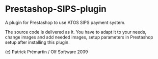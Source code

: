 # Prestashop-SIPS-plugin

A plugin for Prestashop to use ATOS SIPS payment system.

The source code is delivered as it. You have to adapt it to your needs, change images and add needed images, setup parameters in Prestashop setup after installing this plugin.

(c) Patrick Prémartin / Olf Software 2009